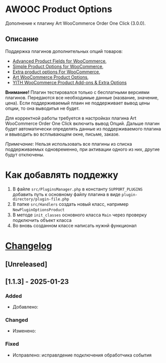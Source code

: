 # AWOOC Product Options

Дополнение к плагину Art WooCommerce Order One Click (3.0.0). 

## Описание

Поддержка плагинов дополнительных опций товаров:
* [Advanced Product Fields for WooCommerce](https://ru.wordpress.org/plugins/advanced-product-fields-for-woocommerce/),
* [Simple Product Options for WooCommerce](https://ru.wordpress.org/plugins/product-options-for-woocommerce/),
* [Extra product options For WooCommerce](https://ru.wordpress.org/plugins/woo-extra-product-options/),
* [Art WooCommerce Product Options](https://github.com/artikus11/art-woocommerce-product-options),
* [YITH WooCommerce Product Add-ons & Extra Options](https://ru.wordpress.org/plugins/yith-woocommerce-product-add-ons/)

**Внимание!** Плагин тестировался только с бесплатными версиями плагинов. Передаются все необходимые данные (название, значение, цена). Если поддерживаемый плаин не поддерживает вывод цены опции, то она выводитья не будет.

Для корректной работы требуется в настройках плагина Art WooCommerce Order One Click включить вывод Опций. Дальше плагин будет автоматически определять данные из поддерживаемого плагина и ввыводить во всплывающем окне, письме, заказе.

*Примечание:* Нельзя использовать все плагины из списка поддерживаемых одновременно, при активации одного из них, другие будут отключены.

# Как добавлять поддежку
1. В файле `src/PluginsManager.php` в константу `SUPPORT_PLUGINS` добавить путь к основному файлу плагина в виде `plugin-directory/plugin-file.php`
2. В папке `src/Handlers` создать новый класс, например `NewPluginOptionsProduct`
3. В методе `init_classes` основного класса `Main` через проверку подключить объект класса
4. Во вновь созданном классе написать нужнй функционал

# [Changelog](https://github.com/artikus11/awooc-product-options/blob/master/CHANGELOG.md)

## [Unreleased]

## [1.1.3] - 2025-01-23

### Added

- Добавлено:

### Changed

- Изменено:

### Fixed

- Исправлено: исправлдение подключения обработчика события